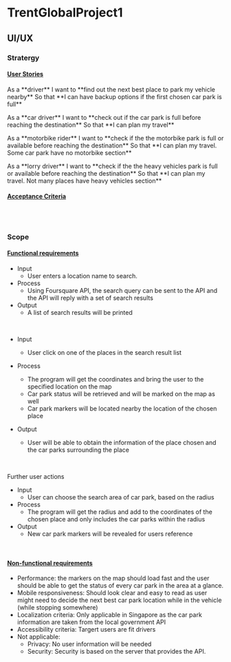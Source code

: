 # TrentGlobalProject1
## UI/UX
### Stratergy

#### <ins> User Stories </ins>

<p> As a **driver**
    I want to **find out the next best place to park my vehicle nearby**
    So that **I can have backup options if the first chosen car park is full** </p>

<p> As a **car driver**
    I want to **check out if the car park is full before reaching the destination**
    So that **I can plan my travel** </p>

<p> As a **motorbike rider**
    I want to **check if the the motorbike park is full or available before reaching the destination**
    So that **I can plan my travel. Some car park have no motorbike section** </p>

<p> As a **lorry driver**
    I want to **check if the the heavy vehicles park is full or available before reaching the destination**
    So that **I can plan my travel. Not many places have heavy vehicles section** </p>

#### <ins> Acceptance Criteria <ins>
	
<br>
<br>

### Scope
	
#### <ins> Functional requirements </ins>
	
* Input
	* User enters a location name to search.
* Process
	* Using Foursquare API, the search query can be sent to the API and the API will reply with a set of search results
* Output
	* A list of search results will be printed
<br>
	
* Input
	* User click on one of the places in the search result list
* Process
	* The program will get the coordinates and bring the user to the specified location on the map
	* Car park status will be retrieved and will be marked on the map as well
	* Car park markers will be located nearby the location of the chosen place

* Output
	* User will be able to obtain the information of the place chosen and the car parks surrounding the place

<br>
	
Further user actions
* Input
	* User can choose the search area of car park, based on the radius
* Process
	* The program will get the radius and add to the coordinates of the chosen place and only includes the car parks within the radius
* Output
	* New car park markers will be revealed for users reference 
	
<br>
 
#### <ins> Non-functional requirements </ins>
	
* Performance: the markers on the map should load fast and the user should be able to get the status of every car park in the area at a glance.
* Mobile responsiveness: Should look clear and easy to read as user might need to decide the next best car park location while in the vehicle (while stopping somewhere)
* Localization criteria: Only applicable in Singapore as the car park information are taken from the local government API
* Accessibility criteria: Targert users are fit drivers
* Not applicable:
  * Privacy: No user information will be needed
  * Security: Security is based on the server that provides the API. 
